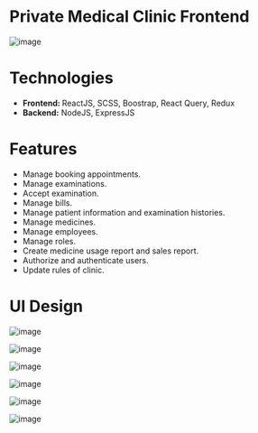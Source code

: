 # Private Medical Clinic Frontend
![image](https://github.com/DuyThong28/private-medical-clinic-frontend/assets/116278919/9704d92c-cf8c-4ade-988a-f043a1d066b1)

# Technologies
<ul>
  <li><b>Frontend: </b> ReactJS, SCSS, Boostrap, React Query, Redux</li>
    <li><b>Backend:</b> NodeJS, ExpressJS</li>
</ul>

# Features
<ul>
  <li>Manage booking appointments.</li>
  <li>Manage examinations.</li>
<li>Accept examination.</li>
  <li>Manage bills.</li>
   <li>Manage patient information and examination histories.</li>
  <li>Manage medicines.</li>
  <li>Manage employees.</li>
  <li>Manage roles.</li>
  <li>Create medicine usage report and sales report.</li>
  <li>Authorize and authenticate users.</li>
  <li>Update rules of clinic.</li>
</ul>

# UI Design

![image](https://github.com/user-attachments/assets/521e8092-b2ed-454a-9702-5eeee62535bc)

![image](https://github.com/user-attachments/assets/12499f74-950a-4e4a-a231-516138769de2)

![image](https://github.com/user-attachments/assets/823f2558-fd3c-4c41-be49-c486a4733cb8)

![image](https://github.com/user-attachments/assets/faf6090c-3868-4938-a437-143a1d20f74f)

![image](https://github.com/user-attachments/assets/13e50cc2-257f-4c34-a314-9f423f70258f)

![image](https://github.com/user-attachments/assets/5ec844f1-fe3a-4e35-a27a-77b4ca505e5e)















